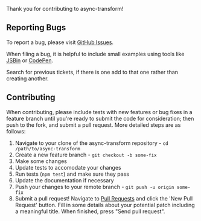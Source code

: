 
Thank you for contributing to async-transform!

## Reporting Bugs

To report a bug, please visit [GitHub Issues](/bigab/async-transform/issues).

When filing a bug, it is helpful to include small examples using tools like [JSBin][1] or [CodePen][2].

Search for previous tickets, if there is one add to that one rather than creating another.

## Contributing

When contributing, please include tests with new features or bug fixes in a feature branch until you're ready to submit the code for consideration; then push to the fork, and submit a pull request. More detailed steps are as follows:

1. Navigate to your clone of the async-transform repository - `cd /path/to/async-transform`
2. Create a new feature branch - `git checkout -b some-fix`
3. Make some changes
4. Update tests to accomodate your changes
5. Run tests (`npm test`) and make sure they pass
6. Update the documentation if necessary
7. Push your changes to your remote branch - `git push -u origin some-fix`
8. Submit a pull request! Navigate to [Pull Requests](/bigab/async-transform/pulls) and click the 'New Pull Request' button. Fill in some details about your potential patch including a meaningful title. When finished, press "Send pull request".

[1]: https://jsbin.com/
[2]: https://codepen.io/

